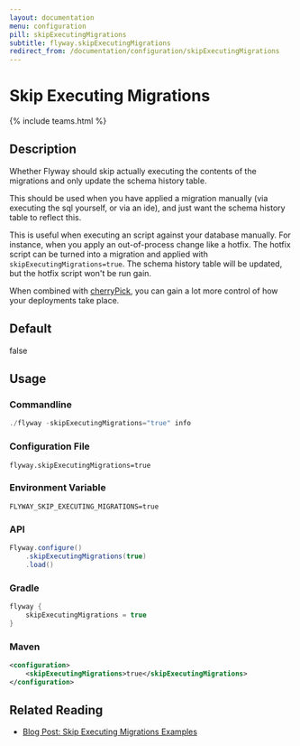 ```yaml
---
layout: documentation
menu: configuration
pill: skipExecutingMigrations
subtitle: flyway.skipExecutingMigrations
redirect_from: /documentation/configuration/skipExecutingMigrations
---
```


# Skip Executing Migrations
{% include teams.html %}

## Description
Whether Flyway should skip actually executing the contents of the migrations and only update the schema history table.
    
This should be used when you have applied a migration manually (via executing the sql yourself, or via an ide), and just want the schema history table to reflect this.

This is useful when executing an script against your database manually. For instance, when you apply an out-of-process change like a hotfix. The hotfix script can be turned into a migration and applied with `skipExecutingMigrations=true`. The schema history table will be updated, but the hotfix script won't be run gain.

When combined with [cherryPick](/documentation/configuration/cherryPick), you can gain a lot more control of how your deployments take place.

## Default
false

## Usage

### Commandline
```powershell
./flyway -skipExecutingMigrations="true" info
```

### Configuration File
```properties
flyway.skipExecutingMigrations=true
```

### Environment Variable
```properties
FLYWAY_SKIP_EXECUTING_MIGRATIONS=true
```

### API
```java
Flyway.configure()
    .skipExecutingMigrations(true)
    .load()
```

### Gradle
```groovy
flyway {
    skipExecutingMigrations = true
}
```

### Maven
```xml
<configuration>
    <skipExecutingMigrations>true</skipExecutingMigrations>
</configuration>
```

## Related Reading

- [Blog Post: Skip Executing Migrations Examples](/blog/skipExecutingMigrations)